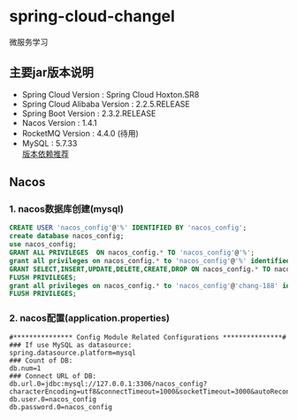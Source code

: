 # spring-cloud-changel
微服务学习
## 主要jar版本说明
- Spring Cloud Version         :  Spring Cloud Hoxton.SR8
- Spring Cloud Alibaba Version :  2.2.5.RELEASE 
- Spring Boot Version          :  2.3.2.RELEASE
- Nacos Version                :  1.4.1
- RocketMQ Version	           :  4.4.0      (待用)   
- MySQL	                       :  5.7.33   
[版本依赖推荐](https://github.com/alibaba/spring-cloud-alibaba/wiki/%E7%89%88%E6%9C%AC%E8%AF%B4%E6%98%8E')  

## Nacos
### 1.  nacos数据库创建(mysql)

 ```sql
CREATE USER 'nacos_config'@'%' IDENTIFIED BY 'nacos_config';
create database nacos_config;
use nacos_config;
GRANT ALL PRIVILEGES  ON nacos_config.* TO 'nacos_config'@'%';
grant all privileges on nacos_config.* to 'nacos_config'@'%' identified by 'nacos_config' with grant option;
GRANT SELECT,INSERT,UPDATE,DELETE,CREATE,DROP ON nacos_config.* TO nacos_config@'%' identified by 'nacos_config';
FLUSH PRIVILEGES; 
grant all privileges on nacos_config.* to 'nacos_config'@'chang-188' identified by 'nacos_config' with grant option;
FLUSH PRIVILEGES; 
 ```

### 2. nacos配置(application.properties)
 ```properties
#*************** Config Module Related Configurations ***************#
### If use MySQL as datasource:
spring.datasource.platform=mysql
### Count of DB:
db.num=1
### Connect URL of DB:
db.url.0=jdbc:mysql://127.0.0.1:3306/nacos_config?characterEncoding=utf8&connectTimeout=1000&socketTimeout=3000&autoReconnect=true&useUnicode=true&useSSL=false&serverTimezone=UTC
db.user.0=nacos_config
db.password.0=nacos_config
 ```